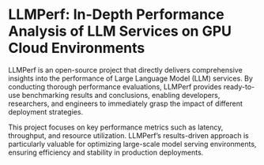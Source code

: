 # LLMPerf: In-Depth Performance Analysis of LLM Services on GPU Cloud Environments

LLMPerf is an open-source project that directly delivers comprehensive insights into the performance of Large Language Model (LLM) services. By conducting thorough performance evaluations, LLMPerf provides ready-to-use benchmarking results and conclusions, enabling developers, researchers, and engineers to immediately grasp the impact of different deployment strategies.

This project focuses on key performance metrics such as latency, throughput, and resource utilization. LLMPerf’s results-driven approach is particularly valuable for optimizing large-scale model serving environments, ensuring efficiency and stability in production deployments.
